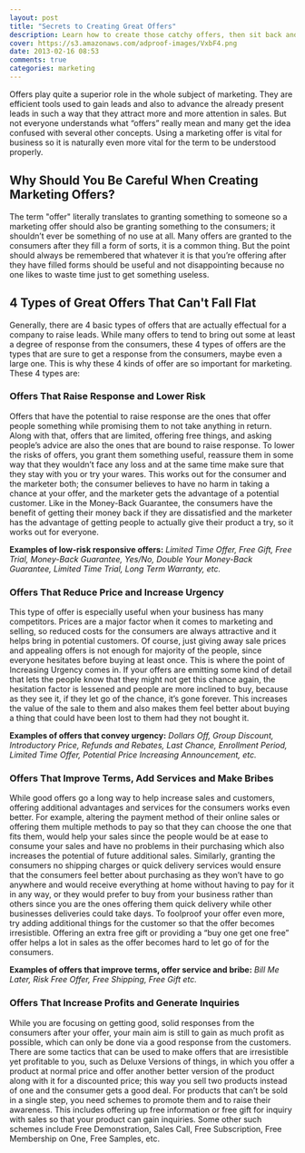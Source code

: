 ```yaml
---
layout: post
title: "Secrets to Creating Great Offers"
description: Learn how to create those catchy offers, then sit back and watch how fast are they converted into sales!
cover: https://s3.amazonaws.com/adproof-images/VxbF4.png
date: 2013-02-16 08:53
comments: true
categories: marketing
---
```


Offers play quite a superior role in the whole subject of marketing. They are efficient tools used to gain leads and also to advance the already present leads in such a way that they attract more and more attention in sales. But not everyone understands what “offers” really mean and many get the idea confused with several other concepts. Using a marketing offer is vital for business so it is naturally even more vital for the term to be understood properly.

<!--more-->

## Why Should You Be Careful When Creating Marketing Offers?

The term "offer" literally translates to granting something to someone so a marketing offer should also be granting something to the consumers; it shouldn’t ever be something of no use at all. Many offers are granted to the consumers after they fill a form of sorts, it is a common thing. But the point should always be remembered that whatever it is that you’re offering after they have filled forms should be useful and not disappointing because no one likes to waste time just to get something useless. 

## 4 Types of Great Offers That Can't Fall Flat

Generally, there are 4 basic types of offers that are actually effectual for a company to raise leads. While many offers to tend to bring out some at least a degree of response from the consumers, these 4 types of offers are the types that are sure to get a response from the consumers, maybe even a large one. This is why these 4 kinds of offer are so important for marketing. These 4 types are:

### Offers That Raise Response and Lower Risk

Offers that have the potential to raise response are the ones that offer people something while promising them to not take anything in return. Along with that, offers that are limited, offering free things, and asking people’s advice are also the ones that are bound to raise response. To lower the risks of offers, you grant them something useful, reassure them in some way that they wouldn’t face any loss and at the same time make sure that they stay with you or try your wares. This works out for the consumer and the marketer both; the consumer believes to have no harm in taking a chance at your offer, and the marketer gets the advantage of a potential customer. Like in the Money-Back Guarantee, the consumers have the benefit of getting their money back if they are dissatisfied and the marketer has the advantage of getting people to actually give their product a try, so it works out for everyone.

**Examples of low-risk responsive offers:** *Limited Time Offer, Free Gift, Free Trial, Money-Back Guarantee, Yes/No, Double Your Money-Back Guarantee, Limited Time Trial, Long Term Warranty, etc.* 

### Offers That Reduce Price and Increase Urgency

This type of offer is especially useful when your business has many competitors. Prices are a major factor when it comes to marketing and selling, so reduced costs for the consumers are always attractive and it helps bring in potential customers.  Of course, just giving away sale prices and appealing offers is not enough for majority of the people, since everyone hesitates before buying at least once. This is where the point of Increasing Urgency comes in. If your offers are emitting some kind of detail that lets the people know that they might not get this chance again, the hesitation factor is lessened and people are more inclined to buy, because as they see it, if they let go of the chance, it’s gone forever. This increases the value of the sale to them and also makes them feel better about buying a thing that could have been lost to them had they not bought it.
 
**Examples of offers that convey urgency:** *Dollars Off, Group Discount, Introductory Price, Refunds and Rebates, Last Chance, Enrollment Period, Limited Time Offer, Potential Price Increasing Announcement, etc.*

### Offers That Improve Terms, Add Services and Make Bribes

While good offers go a long way to help increase sales and customers, offering additional advantages and services for the consumers works even better. For example, altering the payment method of their online sales or offering them multiple methods to pay so that they can choose the one that fits them, would help your sales since the people would be at ease to consume your sales and have no problems in their purchasing which also increases the potential of future additional sales. Similarly, granting the consumers no shipping charges or quick delivery services would ensure that the consumers feel better about purchasing as they won’t have to go anywhere and would receive everything at home without having to pay for it in any way, or they would prefer to buy from your business rather than others since you are the ones offering them quick delivery while other businesses deliveries could take days. To foolproof your offer even more, try adding additional things for the customer so that the offer becomes irresistible. Offering an extra free gift or providing a “buy one get one free” offer helps a lot in sales as the offer becomes hard to let go of for the consumers.

**Examples of offers that improve terms, offer service and bribe:** *Bill Me Later, Risk Free Offer, Free Shipping, Free Gift etc.*

### Offers That Increase Profits and Generate Inquiries

While you are focusing on getting good, solid responses from the consumers after your offer, your main aim is still to gain as much profit as possible, which can only be done via a good response from the customers. There are some tactics that can be used to make offers that are irresistible yet profitable to you, such as Deluxe Versions of things, in which you offer a product at normal price and offer another better version of the product along with it for a discounted price; this way you sell two products instead of one and the consumer gets a good deal. For products that can’t be sold in a single step, you need schemes to promote them and to raise their awareness. This includes offering up free information or free gift for inquiry with sales so that your product can gain inquiries. Some other such schemes include Free Demonstration, Sales Call, Free Subscription, Free Membership on One, Free Samples, etc. 